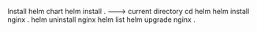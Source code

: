 Install helm chart
helm install <preffered-name> . ---> current directory
cd helm
helm install nginx .
helm uninstall nginx
helm list
helm upgrade nginx .